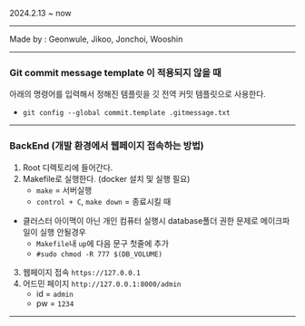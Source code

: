 2024.2.13 ~ now

---

Made by : Geonwule, Jikoo, Jonchoi, Wooshin

---


### Git commit message template 이 적용되지 않을 때
아래의 명령어를 입력해서 정해진 템플릿을 깃 전역 커밋 템플릿으로 사용한다.
 - `git config --global commit.template .gitmessage.txt`

---

### BackEnd (개발 환경에서 웹페이지 접속하는 방법)
1. Root 디렉토리에 들어간다.
2. Makefile로 실행한다. (docker 설치 및 실행 필요)
    - `make` = 서버실행
    - `control + C`, `make down` = 종료시킬 때
* 클러스터 아이맥이 아닌 개인 컴퓨터 실행시 database폴더 권한 문제로 메이크파일이 실행 안될경우
    - `Makefile`내 `up`에 다음 문구 첫줄에 추가
    - `#sudo chmod -R 777 $(DB_VOLUME)`
3. 웹페이지 접속 `https://127.0.0.1`
4. 어드민 페이지 `http://127.0.0.1:8000/admin`
    - id = `admin`
    - pw = `1234`

 ---
